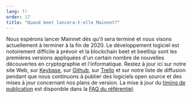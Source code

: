 ```yaml
---
lang: fr
order: 17
title: "Quand beet lancera-t-elle Mainnet?"
---
```


Nous espérons lancer Mainnet dès qu'il sera terminé et nous visons actuellement à terminer à la fin de 2020. Le développement logiciel est notoirement difficile à prévoir et la blockchain beet et beetlisp sont les premières versions appliquées d'un certain nombre de nouvelles découvertes en cryptographie et l'informatique. Restez à jour ici sur notre site Web, sur [Keybase](https://keybase.io/team/beet_network.public), sur [Github](https://github.com/beet-Network/), sur [Trello](https://trello.com/b/ZuNx7sET/engineering-core) et sur notre liste de diffusion pendant que nous continuons à publier des logiciels open source et des mises à jour concernant nos plans de version. La mise à jour du [timing de publication](https://github.com/beet-Network/beet-blockchain/wiki/FAQ#when-mainnet) est disponible dans la [FAQ du référentiel](https://github.com/beet-Network/beet-blockchain/wiki/FAQ).
